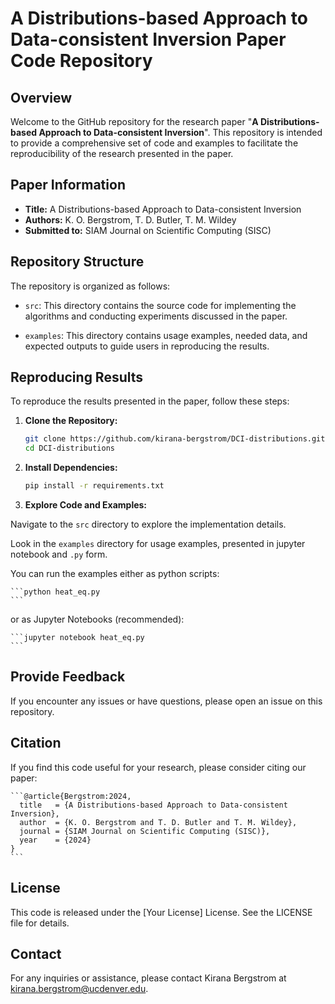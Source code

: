# A Distributions-based Approach to Data-consistent Inversion Paper Code Repository

## Overview

Welcome to the GitHub repository for the research paper "**A Distributions-based Approach to Data-consistent Inversion**". This repository is intended to provide a comprehensive set of code and examples to facilitate the reproducibility of the research presented in the paper.

## Paper Information

- **Title:** A Distributions-based Approach to Data-consistent Inversion
- **Authors:** K. O. Bergstrom, T. D. Butler, T. M. Wildey
- **Submitted to:** SIAM Journal on Scientific Computing (SISC)

## Repository Structure

The repository is organized as follows:

- `src`: This directory contains the source code for implementing the algorithms and conducting experiments discussed in the paper.

- `examples`: This directory contains usage examples, needed data, and expected outputs to guide users in reproducing the results.

## Reproducing Results

To reproduce the results presented in the paper, follow these steps:

1. **Clone the Repository:**
   ```bash
   git clone https://github.com/kirana-bergstrom/DCI-distributions.git
   cd DCI-distributions
   ```

2. **Install Dependencies:**

    ```bash
    pip install -r requirements.txt
    ```

3. **Explore Code and Examples:**

Navigate to the `src` directory to explore the implementation details.

Look in the `examples` directory for usage examples, presented in jupyter notebook and `.py` form.

You can run the examples either as python scripts:

    ```python heat_eq.py
    ```

or as Jupyter Notebooks (recommended):

    ```jupyter notebook heat_eq.py
    ```

## Provide Feedback

If you encounter any issues or have questions, please open an issue on this repository.

## Citation

If you find this code useful for your research, please consider citing our paper:

    ```@article{Bergstrom:2024,
      title   = {A Distributions-based Approach to Data-consistent Inversion},
      author  = {K. O. Bergstrom and T. D. Butler and T. M. Wildey},
      journal = {SIAM Journal on Scientific Computing (SISC)},
      year    = {2024}
    }
    ```

## License
This code is released under the [Your License] License. See the LICENSE file for details.

## Contact
For any inquiries or assistance, please contact Kirana Bergstrom at kirana.bergstrom@ucdenver.edu.
